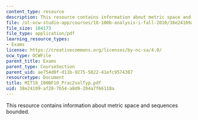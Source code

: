```yaml
---
content_type: resource
description: This resource contains information about metric space and sequences bounded.
file: /ol-ocw-studio-app/courses/18-100b-analysis-i-fall-2010/38e24109af287b54a8d9204a7f66118a_MIT18_100BF10_Prac2solTyp.pdf
file_size: 184173
file_type: application/pdf
learning_resource_types:
- Exams
license: https://creativecommons.org/licenses/by-nc-sa/4.0/
ocw_type: OCWFile
parent_title: Exams
parent_type: CourseSection
parent_uid: ae754d0f-d11b-9275-5022-41efc9574387
resourcetype: Document
title: MIT18_100BF10_Prac2solTyp.pdf
uid: 38e24109-af28-7b54-a8d9-204a7f66118a
---
```

This resource contains information about metric space and sequences bounded.